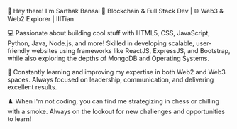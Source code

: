 👋 Hey there! I'm Sarthak Bansal
🚀 Blockchain & Full Stack Dev | 🌐 Web3 & Web2 Explorer | IIITian

💻 Passionate about building cool stuff with HTML5, CSS, JavaScript, Python, Java, Node.js, and more! 
Skilled in developing scalable, user-friendly websites using frameworks like ReactJS, ExpressJS, and Bootstrap, while also exploring the depths of MongoDB and Operating Systems.

🔗 Constantly learning and improving my expertise in both Web2 and Web3 spaces. Always focused on leadership, communication, and delivering excellent results.

♟️ When I'm not coding, you can find me strategizing in chess or chilling with a smoke. Always on the lookout for new challenges and opportunities to learn!
